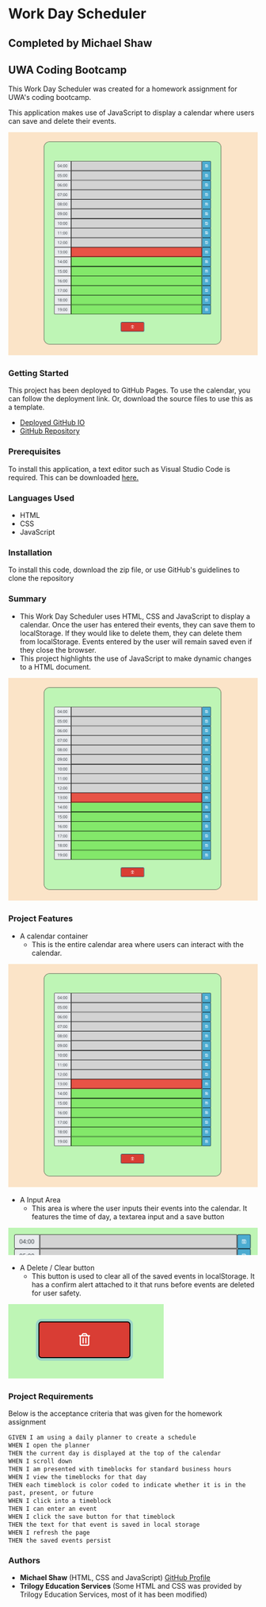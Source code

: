 # Work Day Scheduler

## Completed by Michael Shaw 
## UWA Coding Bootcamp

This Work Day Scheduler was created for a homework assignment for UWA's coding bootcamp.

This application makes use of JavaScript to display a calendar where users can save and delete their events.

![](./screenshots/landing-page.png)

### Getting Started

This project has been deployed to GitHub Pages. To use the calendar, you can follow the deployment link. Or, download the source files to use this as a template.

* [Deployed GitHub IO](https://michaelshxw.github.io/Work-Day-Scheduler/)
* [GitHub Repository](https://github.com/michaelshxw/Work-Day-Scheduler)

### Prerequisites
To install this application, a text editor such as Visual Studio Code is required. This can be downloaded [here.](https://code.visualstudio.com/download)

### Languages Used
* HTML 
* CSS
* JavaScript

### Installation
To install this code, download the zip file, or use GitHub's guidelines to clone the repository

### Summary
* This Work Day Scheduler uses HTML, CSS and JavaScript to display a calendar. Once the user has entered their events, they can save them to localStorage. If they would like to delete them, they can delete them from localStorage. Events entered by the user will remain saved even if they close the browser.
* This project highlights the use of JavaScript to make dynamic changes to a HTML document.

![](./screenshots/landing-page.png)

### Project Features
* A calendar container
    * This is the entire calendar area where users can interact with the calendar.

![](./screenshots/landing-page.png)

* A Input Area
    * This area is where the user inputs their events into the calendar. It features the time of day, a textarea input and a save button

![](./screenshots/input-area.png)

* A Delete / Clear button
    * This button is used to clear all of the saved events in localStorage. It has a confirm alert attached to it that runs before events are deleted for user safety.

![](./screenshots/delete-btn.png)

    
### Project Requirements 

Below is the acceptance criteria that was given for the homework assignment
```
GIVEN I am using a daily planner to create a schedule
WHEN I open the planner
THEN the current day is displayed at the top of the calendar
WHEN I scroll down
THEN I am presented with timeblocks for standard business hours
WHEN I view the timeblocks for that day
THEN each timeblock is color coded to indicate whether it is in the past, present, or future
WHEN I click into a timeblock
THEN I can enter an event
WHEN I click the save button for that timeblock
THEN the text for that event is saved in local storage
WHEN I refresh the page
THEN the saved events persist
```

### Authors
* **Michael Shaw** (HTML, CSS and JavaScript) [GitHub Profile](https://github.com/michaelshxw)
* **Trilogy Education Services** (Some HTML and CSS was provided by Trilogy Education Services, most of it has been modified)
